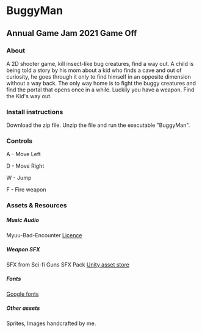# BuggyMan

## Annual Game Jam 2021 Game Off


### About

A 2D shooter game, kill insect-like bug creatures, find a way out.
A child is being told a story by his mom about a kid who finds a cave and out of curiosity, he goes through it only to find himself in an opposite dimension without a way back.
The only way home is to fight the buggy creatures and find the portal that opens once in a while. Luckily you have a weapon. Find the Kid's way out.

### Install instructions

Download the zip file. Unzip the file and run the executable "BuggyMan".

### Controls

A - Move Left

D - Move Right

W - Jump

F - Fire weapon

### Assets & Resources

##### Music Audio

Myuu-Bad-Encounter [Licence](https://creativecommons.org/licenses/by/3.0/)

##### Weapon SFX

SFX from Sci-fi Guns SFX Pack [Unity asset store](https://assetstore.unity.com/packages/audio/sound-fx/sci-fi-guns-sfx-pack-181144)

##### Fonts

[Google fonts](https://fonts.google.com/)

##### Other assets

Sprites, Images handcrafted by me.


